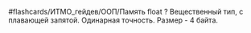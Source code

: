 #flashcards/ИТМО_гейдев/ООП/Память
float
?
Вещественный тип, с плавающей запятой. Одинарная точность. Размер - 4 байта.
